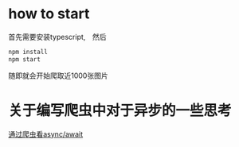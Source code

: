 # how to start
首先需要安装typescript,　然后
```sh
npm install
npm start
```
随即就会开始爬取近1000张图片

# 关于编写爬虫中对于异步的一些思考
[通过爬虫看async/await](https://hddhyq.github.io/2017/11/24/%E9%80%9A%E8%BF%87%E7%88%AC%E8%99%AB%E7%9C%8Basync-await/)
